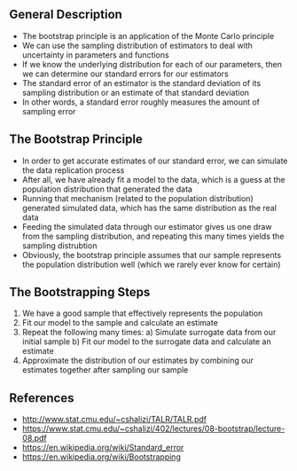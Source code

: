 ## General Description
- The bootstrap principle is an application of the Monte Carlo principle
- We can use the sampling distribution of estimators to deal with uncertainty in parameters and functions
- If we know the underlying distribution for each of our parameters, then we can determine our standard errors for our estimators
- The standard error of an estimator is the standard deviation of its sampling distribution or an estimate of that standard deviation
- In other words, a standard error roughly measures the amount of sampling error

## The Bootstrap Principle
- In order to get accurate estimates of our standard error, we can simulate the data replication process
- After all, we have already fit a model to the data, which is a guess at the population distribution that generated the data
- Running that mechanism (related to the population distribution) generated simulated data, which has the same distribution as the real data
- Feeding the simulated data through our estimator gives us one draw from the sampling distribution, and repeating this many times yields the sampling distrubtion
- Obviously, the bootstrap principle assumes that our sample represents the population distribution well (which we rarely ever know for certain)

## The Bootstrapping Steps
1. We have a good sample that effectively represents the population
2. Fit our model to the sample and calculate an estimate
3. Repeat the following many times:
	a) Simulate surrogate data from our initial sample
	b) Fit our model to the surrogate data and calculate an estimate
4. Approximate the distribution of our estimates by combining our estimates together after sampling our sample

## References
- http://www.stat.cmu.edu/~cshalizi/TALR/TALR.pdf
- https://www.stat.cmu.edu/~cshalizi/402/lectures/08-bootstrap/lecture-08.pdf
- https://en.wikipedia.org/wiki/Standard_error
- https://en.wikipedia.org/wiki/Bootstrapping
